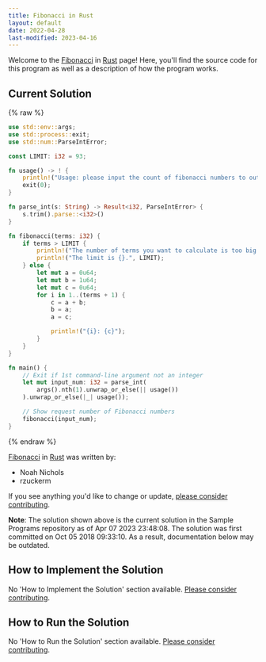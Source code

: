 ```yaml
---
title: Fibonacci in Rust
layout: default
date: 2022-04-28
last-modified: 2023-04-16
---
```


Welcome to the [Fibonacci](https://sampleprograms.io/projects/fibonacci) in [Rust](https://sampleprograms.io/languages/rust) page! Here, you'll find the source code for this program as well as a description of how the program works.

## Current Solution

{% raw %}

```rust
use std::env::args;
use std::process::exit;
use std::num::ParseIntError;

const LIMIT: i32 = 93;

fn usage() -> ! {
    println!("Usage: please input the count of fibonacci numbers to output");
    exit(0);
}

fn parse_int(s: String) -> Result<i32, ParseIntError> {
    s.trim().parse::<i32>()
}

fn fibonacci(terms: i32) {
    if terms > LIMIT {
        println!("The number of terms you want to calculate is too big!");
        println!("The limit is {}.", LIMIT);
    } else {
        let mut a = 0u64;
        let mut b = 1u64;
        let mut c = 0u64;
        for i in 1..(terms + 1) {
            c = a + b;
            b = a;
            a = c;

            println!("{i}: {c}");
        }
    }
}

fn main() {
    // Exit if 1st command-line argument not an integer
    let mut input_num: i32 = parse_int(
        args().nth(1).unwrap_or_else(|| usage())
    ).unwrap_or_else(|_| usage());

    // Show request number of Fibonacci numbers
    fibonacci(input_num);
}
```

{% endraw %}

[Fibonacci](https://sampleprograms.io/projects/fibonacci) in [Rust](https://sampleprograms.io/languages/rust) was written by:

- Noah Nichols
- rzuckerm

If you see anything you'd like to change or update, [please consider contributing](https://github.com/TheRenegadeCoder/sample-programs).

**Note**: The solution shown above is the current solution in the Sample Programs repository as of Apr 07 2023 23:48:08. The solution was first committed on Oct 05 2018 09:33:10. As a result, documentation below may be outdated.

## How to Implement the Solution

No 'How to Implement the Solution' section available. [Please consider contributing](https://github.com/TheRenegadeCoder/sample-programs-website).

## How to Run the Solution

No 'How to Run the Solution' section available. [Please consider contributing](https://github.com/TheRenegadeCoder/sample-programs-website).